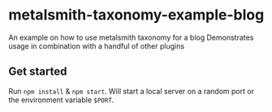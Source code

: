 # metalsmith-taxonomy-example-blog

An example on how to use metalsmith taxonomy for a blog
Demonstrates usage in combination with a handful of other plugins

## Get started

Run `npm install` & `npm start`.
Will start a local server on a random port or the environment variable `$PORT`.
